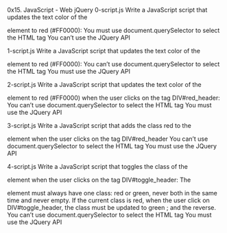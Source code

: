 0x15. JavaScript - Web jQuery
0-script.js
Write a JavaScript script that updates the text color of the

element to red (#FF0000):
You must use document.querySelector to select the HTML tag You can’t use the JQuery API

1-script.js
Write a JavaScript script that updates the text color of the

element to red (#FF0000):
You can’t use document.querySelector to select the HTML tag You must use the JQuery API

2-script.js
Write a JavaScript script that updates the text color of the

element to red (#FF0000) when the user clicks on the tag DIV#red_header:
You can’t use document.querySelector to select the HTML tag You must use the JQuery API

3-script.js
Write a JavaScript script that adds the class red to the

element when the user clicks on the tag DIV#red_header
You can’t use document.querySelector to select the HTML tag You must use the JQuery API

4-script.js
Write a JavaScript script that toggles the class of the

element when the user clicks on the tag DIV#toggle_header:
The

element must always have one class: red or green, never both in the same time and never empty. If the current class is red, when the user click on DIV#toggle_header, the class must be updated to green ; and the reverse. You can’t use document.querySelector to select the HTML tag You must use the JQuery API
